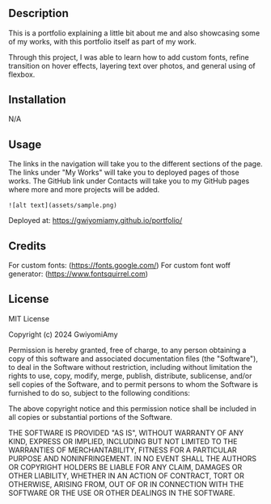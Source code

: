 # <Portfolio>

## Description

This is a portfolio explaining a little bit about me and also showcasing some of my works, with this portfolio itself as part of my work. 

Through this project, I was able to learn how to add custom fonts, refine transition on hover effects, layering text over photos, and general using of flexbox.

## Installation

N/A

## Usage

The links in the navigation will take you to the different sections of the page. The links under "My Works" will take you to deployed pages of those works. The GitHub link under Contacts will take you to my GitHub pages where more and more projects will be added.

    ![alt text](assets/sample.png)

Deployed at: https://gwiyomiamy.github.io/portfolio/

## Credits


For custom fonts: (https://fonts.google.com/)
For custom font woff generator: (https://www.fontsquirrel.com)

## License

MIT License

Copyright (c) 2024 GwiyomiAmy

Permission is hereby granted, free of charge, to any person obtaining a copy
of this software and associated documentation files (the "Software"), to deal
in the Software without restriction, including without limitation the rights
to use, copy, modify, merge, publish, distribute, sublicense, and/or sell
copies of the Software, and to permit persons to whom the Software is
furnished to do so, subject to the following conditions:

The above copyright notice and this permission notice shall be included in all
copies or substantial portions of the Software.

THE SOFTWARE IS PROVIDED "AS IS", WITHOUT WARRANTY OF ANY KIND, EXPRESS OR
IMPLIED, INCLUDING BUT NOT LIMITED TO THE WARRANTIES OF MERCHANTABILITY,
FITNESS FOR A PARTICULAR PURPOSE AND NONINFRINGEMENT. IN NO EVENT SHALL THE
AUTHORS OR COPYRIGHT HOLDERS BE LIABLE FOR ANY CLAIM, DAMAGES OR OTHER
LIABILITY, WHETHER IN AN ACTION OF CONTRACT, TORT OR OTHERWISE, ARISING FROM,
OUT OF OR IN CONNECTION WITH THE SOFTWARE OR THE USE OR OTHER DEALINGS IN THE
SOFTWARE.


